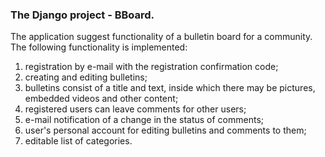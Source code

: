 ### The Django project - BBoard. 
The application suggest functionality of a bulletin board for a community.
The following functionality is implemented:
1) registration by e-mail with the registration confirmation code;
2) creating and editing bulletins;
3) bulletins consist of a title and text, inside which there may be pictures, embedded videos and other content;
4) registered users can leave comments for other users;
5) e-mail notification of a change in the status of comments;
6) user's personal account for editing bulletins and comments to them;
7) editable list of categories.

